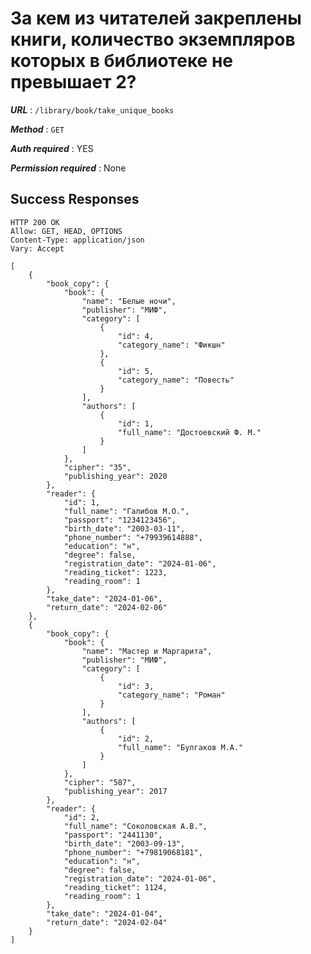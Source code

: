 # За кем из читателей закреплены книги, количество экземпляров которых в библиотеке не превышает 2?

***URL*** : `/library/book/take_unique_books`

***Method*** : `GET`

***Auth required*** : YES

***Permission required*** : None

## Success Responses
    HTTP 200 OK
    Allow: GET, HEAD, OPTIONS
    Content-Type: application/json
    Vary: Accept
    
    [
        {
            "book_copy": {
                "book": {
                    "name": "Белые ночи",
                    "publisher": "МИФ",
                    "category": [
                        {
                            "id": 4,
                            "category_name": "Фикшн"
                        },
                        {
                            "id": 5,
                            "category_name": "Повесть"
                        }
                    ],
                    "authors": [
                        {
                            "id": 1,
                            "full_name": "Достоевский Ф. М."
                        }
                    ]
                },
                "cipher": "35",
                "publishing_year": 2020
            },
            "reader": {
                "id": 1,
                "full_name": "Галибов М.О.",
                "passport": "1234123456",
                "birth_date": "2003-03-11",
                "phone_number": "+79939614888",
                "education": "н",
                "degree": false,
                "registration_date": "2024-01-06",
                "reading_ticket": 1223,
                "reading_room": 1
            },
            "take_date": "2024-01-06",
            "return_date": "2024-02-06"
        },
        {
            "book_copy": {
                "book": {
                    "name": "Мастер и Маргарита",
                    "publisher": "МИФ",
                    "category": [
                        {
                            "id": 3,
                            "category_name": "Роман"
                        }
                    ],
                    "authors": [
                        {
                            "id": 2,
                            "full_name": "Булгаков М.А."
                        }
                    ]
                },
                "cipher": "587",
                "publishing_year": 2017
            },
            "reader": {
                "id": 2,
                "full_name": "Соколовская А.В.",
                "passport": "2441130",
                "birth_date": "2003-09-13",
                "phone_number": "+79819068181",
                "education": "н",
                "degree": false,
                "registration_date": "2024-01-06",
                "reading_ticket": 1124,
                "reading_room": 1
            },
            "take_date": "2024-01-04",
            "return_date": "2024-02-04"
        }
    ]